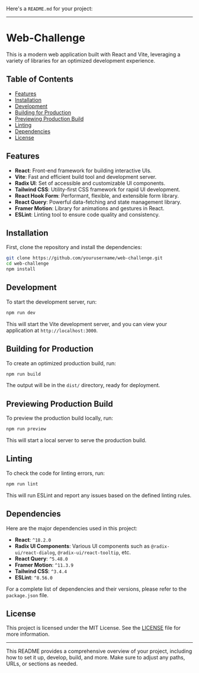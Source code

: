Here's a `README.md` for your project:

---

# Web-Challenge

This is a modern web application built with React and Vite, leveraging a variety of libraries for an optimized development experience.

## Table of Contents

- [Features](#features)
- [Installation](#installation)
- [Development](#development)
- [Building for Production](#building-for-production)
- [Previewing Production Build](#previewing-production-build)
- [Linting](#linting)
- [Dependencies](#dependencies)
- [License](#license)

## Features

- **React**: Front-end framework for building interactive UIs.
- **Vite**: Fast and efficient build tool and development server.
- **Radix UI**: Set of accessible and customizable UI components.
- **Tailwind CSS**: Utility-first CSS framework for rapid UI development.
- **React Hook Form**: Performant, flexible, and extensible form library.
- **React Query**: Powerful data-fetching and state management library.
- **Framer Motion**: Library for animations and gestures in React.
- **ESLint**: Linting tool to ensure code quality and consistency.

## Installation

First, clone the repository and install the dependencies:

```bash
git clone https://github.com/yourusername/web-challenge.git
cd web-challenge
npm install
```

## Development

To start the development server, run:

```bash
npm run dev
```

This will start the Vite development server, and you can view your application at `http://localhost:3000`.

## Building for Production

To create an optimized production build, run:

```bash
npm run build
```

The output will be in the `dist/` directory, ready for deployment.

## Previewing Production Build

To preview the production build locally, run:

```bash
npm run preview
```

This will start a local server to serve the production build.

## Linting

To check the code for linting errors, run:

```bash
npm run lint
```

This will run ESLint and report any issues based on the defined linting rules.

## Dependencies

Here are the major dependencies used in this project:

- **React**: `^18.2.0`
- **Radix UI Components**: Various UI components such as `@radix-ui/react-dialog`, `@radix-ui/react-tooltip`, etc.
- **React Query**: `^5.48.0`
- **Framer Motion**: `^11.3.9`
- **Tailwind CSS**: `^3.4.4`
- **ESLint**: `^8.56.0`

For a complete list of dependencies and their versions, please refer to the `package.json` file.

## License

This project is licensed under the MIT License. See the [LICENSE](LICENSE) file for more information.

---

This README provides a comprehensive overview of your project, including how to set it up, develop, build, and more. Make sure to adjust any paths, URLs, or sections as needed.
